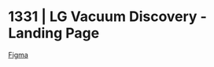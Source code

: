# 1331 | LG Vacuum Discovery - Landing Page

[Figma](https://www.figma.com/file/VT6F5unq0lnAjtXH1WyT3y/1331-%7C-HA-%7C-Vacuum-%7C-Vacuum-Discovery_Landing-Page-Development?type=design&node-id=105-23177&mode=design&t=MjTLGDseabw9IYh4-0)